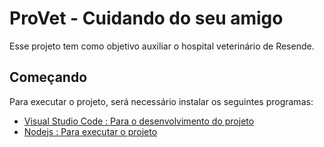 # ProVet - Cuidando do seu amigo

Esse projeto tem como objetivo auxiliar o hospital veterinário de Resende.

## Começando

Para executar o projeto, será necessário instalar os seguintes programas:

- [Visual Studio Code : Para o desenvolvimento do projeto](https://code.visualstudio.com/)
- [Nodejs : Para executar o projeto](https://nodejs.org/en/)


